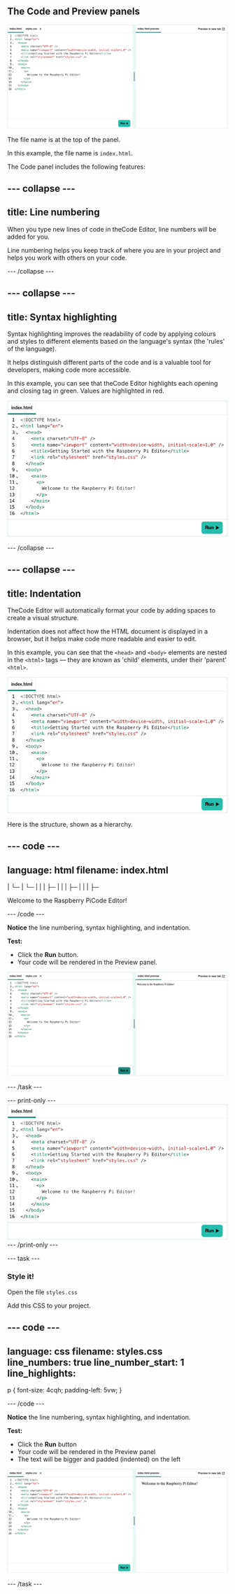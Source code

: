 ## The Code and Preview panels

![HTML code in theCode Editor. The Preview panel is blank.](images/index_and_preview.png)

The file name is at the top of the panel. 

In this example, the file name is `index.html`.

The Code panel includes the following features: 

--- collapse ---
---
title: Line numbering
---

When you type new lines of code in theCode Editor, line numbers will be added for you. 

Line numbering helps you keep track of where you are in your project and helps you work with others on your code.

--- /collapse ---

--- collapse ---
---
title: Syntax highlighting
---

Syntax highlighting improves the readability of code by applying colours and styles to different elements based on the language's syntax (the 'rules' of the language). 

It helps distinguish different parts of the code and is a valuable tool for developers, making code more accessible.

In this example, you can see that theCode Editor highlights each opening and closing tag in green. Values are highlighted in red.

![HTML code in theCode Editor.](images/index_code.png)

--- /collapse ---

--- collapse ---
---
title: Indentation
---

TheCode Editor will automatically format your code by adding spaces to create a visual structure. 

Indentation does not affect how the HTML document is displayed in a browser, but it helps make code more readable and easier to edit.

In this example, you can see that the `<head>` and `<body>` elements are nested in the `<html>` tags — they are known as 'child' elements, under their 'parent' `<html>`.

![HTML code in theCode Editor.](images/index_code.png)

Here is the structure, shown as a hierarchy.
 
--- code ---
---
language: html
filename: index.html
---

<!DOCTYPE html>
|
└─ <html>
   |
   └─ <head>
   |  |
   |  ├─ <meta>
   |  |
   |  ├─ <meta>
   |  |
   |  ├─ <title>
   |  |
   |  └─ <link>
   |  
   └─ <body>
      |
      └─ <main>
         |
         └─ <p>
            |
            └─ Welcome to the Raspberry PiCode Editor!


--- /code ---

--- /collapse ---

--- task ---

### Try it

Add this HTML to your project.

--- code ---
---
language: html
filename: index.html
line_numbers: true
line_number_start: 1
line_highlights:
---

<!DOCTYPE html>
<html lang="en">
  <head>
    <meta charset="UTF-8" />
    <meta name="viewport" content="width=device-width, initial-scale=1.0" />
    <title>Getting started with the Raspberry PiCode Editor</title>
    <link rel="stylesheet" href="styles.css" />
  </head>
  <body>
    <main>
      <p>
        Welcome to the Raspberry PiCode Editor!
      </p>
    </main>
  </body>
</html>

--- /code ---

**Notice** the line numbering, syntax highlighting, and indentation.

**Test:** 

+ Click the **Run** button.
+ Your code will be rendered in the Preview panel.

![HTML code in theCode Editor - The Preview panel shows the output.](images/index_and_preview_run.png)

--- /task ---

--- print-only ---
![HTML code in the Code panel.](images/index_code.png)
--- /print-only ---

--- task ---

### Style it!

Open the file `styles.css`

Add this CSS to your project.

--- code ---
---
language: css
filename: styles.css
line_numbers: true
line_number_start: 1
line_highlights:
---

p {
  font-size: 4cqh;
  padding-left: 5vw;
}

--- /code ---

**Notice** the line numbering, syntax highlighting, and indentation.

**Test:** 

+ Click the **Run** button
+ Your code will be rendered in the Preview panel
+ The text will be bigger and padded (indented) on the left

![HTML code in theCode Editor - The Preview panel shows the output in a bigger font and with padding applied to the left.](images/index_and_preview_run_css.png)

--- /task ---


